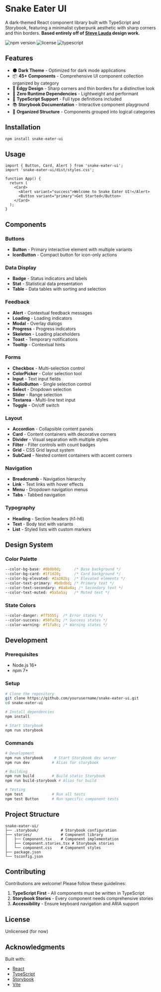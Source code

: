 # Snake Eater UI

A dark-themed React component library built with TypeScript and Storybook, featuring a minimalist cyberpunk aesthetic with sharp corners and thin borders.
**Based entirely off of [Steve Lauda](https://x.com/stevelauda_) design work.**

![npm version](https://img.shields.io/npm/v/snake-eater-ui)
![license](https://img.shields.io/npm/l/snake-eater-ui)
![typescript](https://img.shields.io/badge/TypeScript-Ready-blue)

## Features

- 🌑 **Dark Theme** - Optimized for dark mode applications
- 📦 **45+ Components** - Comprehensive UI component collection organized by category
- 🎨 **Edgy Design** - Sharp corners and thin borders for a distinctive look
- 🚀 **Zero Runtime Dependencies** - Lightweight and performant
- 📝 **TypeScript Support** - Full type definitions included
- 📚 **Storybook Documentation** - Interactive component playground
- 🎯 **Organized Structure** - Components grouped into logical categories

## Installation

```bash
npm install snake-eater-ui
```

## Usage

```tsx
import { Button, Card, Alert } from 'snake-eater-ui';
import 'snake-eater-ui/dist/styles.css';

function App() {
  return (
    <Card>
      <Alert variant="success">Welcome to Snake Eater UI!</Alert>
      <Button variant="primary">Get Started</Button>
    </Card>
  );
}
```

## Components

### Buttons
- **Button** - Primary interactive element with multiple variants
- **IconButton** - Compact button for icon-only actions

### Data Display
- **Badge** - Status indicators and labels
- **Stat** - Statistical data presentation
- **Table** - Data tables with sorting and selection

### Feedback
- **Alert** - Contextual feedback messages
- **Loading** - Loading indicators
- **Modal** - Overlay dialogs
- **Progress** - Progress indicators
- **Skeleton** - Loading placeholders
- **Toast** - Temporary notifications
- **Tooltip** - Contextual hints

### Forms
- **Checkbox** - Multi-selection control
- **ColorPicker** - Color selection tool
- **Input** - Text input fields
- **RadioButton** - Single selection control
- **Select** - Dropdown selection
- **Slider** - Range selection
- **Textarea** - Multi-line text input
- **Toggle** - On/off switch

### Layout
- **Accordion** - Collapsible content panels
- **Card** - Content containers with decorative corners
- **Divider** - Visual separation with multiple styles
- **Filter** - Filter controls with count badges
- **Grid** - CSS Grid layout system
- **SubCard** - Nested content containers with accent corners

### Navigation
- **Breadcrumb** - Navigation hierarchy
- **Link** - Text links with hover effects
- **Menu** - Dropdown navigation menus
- **Tabs** - Tabbed navigation

### Typography
- **Heading** - Section headers (h1-h6)
- **Text** - Body text with variants
- **List** - Styled lists with custom markers

## Design System

### Color Palette

```css
--color-bg-base: #0b0b0d;      /* Base background */
--color-bg-card: #1f1d20;      /* Card background */
--color-bg-elevated: #2a282b;  /* Elevated elements */
--color-text-primary: #bdbdbd; /* Primary text */
--color-text-secondary: #8a8a8a; /* Secondary text */
--color-text-muted: #5a5a5a;   /* Muted text */
```

### State Colors

```css
--color-danger: #ff5555;  /* Error states */
--color-success: #50fa7b; /* Success states */
--color-warning: #f1fa8c; /* Warning states */
```

## Development

### Prerequisites

- Node.js 16+
- npm 7+

### Setup

```bash
# Clone the repository
git clone https://github.com/yourusername/snake-eater-ui.git
cd snake-eater-ui

# Install dependencies
npm install

# Start Storybook
npm run storybook
```

### Commands

```bash
# Development
npm run storybook     # Start Storybook dev server
npm run dev          # Alias for storybook

# Building
npm run build        # Build static Storybook
npm run build-storybook # Alias for build

# Testing
npm test             # Run all tests
npm test Button      # Run specific component tests
```

## Project Structure

```
snake-eater-ui/
├── .storybook/          # Storybook configuration
├── stories/             # Component library
│   ├── Component.tsx    # Component implementation
│   ├── Component.stories.tsx # Storybook stories
│   └── component.css    # Component styles
├── package.json
└── tsconfig.json
```

## Contributing

Contributions are welcome! Please follow these guidelines:

1. **TypeScript First** - All components must be written in TypeScript
5. **Storybook Stories** - Every component needs comprehensive stories
6. **Accessibility** - Ensure keyboard navigation and ARIA support

## License

Unlicensed (for now)

## Acknowledgments

Built with:
- [React](https://reactjs.org/)
- [TypeScript](https://www.typescriptlang.org/)
- [Storybook](https://storybook.js.org/)
- [Vite](https://vitejs.dev/)